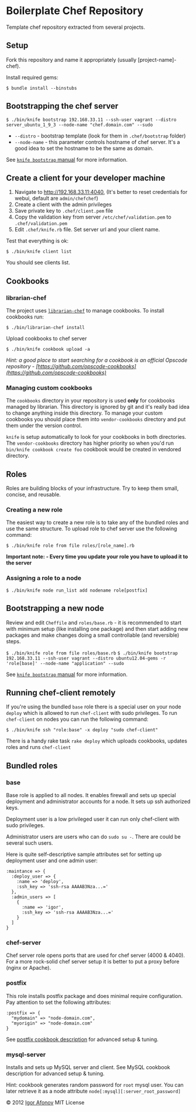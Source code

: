 # Boilerplate Chef Repository

Template chef repository extracted from several projects.

## Setup

Fork this repository and name it appropriately (usually [project-name]-chef).

Install required gems:

`$ bundle install --binstubs`

## Bootstrapping the chef server

`$ ./bin/knife bootstrap 192.168.33.11 --ssh-user vagrant --distro server_ubuntu_1_9_3 --node-name "chef.domain.com" --sudo`

* `--distro` - bootstrap template (look for them in `.chef/bootstrap` folder)
* `--node-name` - this parameter controls hostname of chef server. It's a good idea to set the hostname to be the same as domain.

See [`knife bootstrap` manual](http://wiki.opscode.com/display/chef/Knife+Bootstrap)  for more information.

## Create a client for your developer machine

1. Navigate to http://192.168.33.11:4040, (It's better to reset credentials for webui, default are `admin/chefchef`)
2. Create a client with the admin privileges
3. Save private key to `.chef/client.pem` file
4. Copy the validation key from server `/etc/chef/validation.pem` to `.chef/validation.pem`
5. Edit `.chef/knife.rb` file. Set server url and your client name.

Test that everything is ok:

`$ ./bin/knife client list`

You should see clients list.

## Cookbooks

### librarian-chef

The project uses [`librarian-chef`](https://github.com/applicationsonline/librarian) to manage cookbooks. To install cookbooks run:

`$ ./bin/librarian-chef install`

Upload cookbooks to chef server

`$ ./bin/knife cookbook upload -a`

*Hint: a good place to start searching for a cookbook is an official Opscode repository - [https://github.com/opscode-cookbooks](https://github.com/opscode-cookbooks)*

### Managing custom cookbooks

The `cookbooks` directory in your repository is used **only** for cookbooks managed by librarian. This directory is ignored by git and it's really bad idea to change anything inside this directory. To manage your custom cookbooks you should place them into `vendor-cookbooks` directory and put them under the version control.

`knife` is setup automatically to look for your cookbooks in both directories. The `vendor-cookbooks` directory has higher priority so when you'd run `bin/knife cookbook create foo` cookbook would be created in vendored directory.

## Roles

Roles are building blocks of your infrastructure. Try to keep them small, concise, and reusable.

### Creating a new role

The easiest way to create a new role is to take any of the bundled roles and use the same structure. To upload role to chef server use the following command:

`$ ./bin/knife role from file roles/[role_name].rb`

**Important note: - Every time you update your role you have to upload it to the server**

### Assigning a role to a node

`$ ./bin/knife node run_list add nodename role[postfix]`

## Bootstrapping a new node

Review and edit `Cheffile` and `roles/base.rb` - it is recommended to start with minimum setup (like installing one package) and then start adding new packages and make changes doing a small controllable (and reversible) steps.

`$ ./bin/knife role from file roles/base.rb`
`$ ./bin/knife bootstrap 192.168.33.11 --ssh-user vagrant --distro ubuntu12.04-gems -r 'role[base]' --node-name "application" --sudo`

See [`knife bootstrap` manual](http://wiki.opscode.com/display/chef/Knife+Bootstrap) for more information.

## Running chef-client remotely

If you're using the bundled `base` role there is a special user on your node `deploy` which is allowed to run `chef-client` with sudo privileges. To run `chef-client` on nodes you can run the following command:

`$ ./bin/knife ssh "role:base" -x deploy "sudo chef-client"`

There is a handy rake task `rake deploy` which uploads cookbooks, updates roles and runs `chef-client`

## Bundled roles

### base

Base role is applied to all nodes. It enables firewall and sets up special deployment and administrator accounts for a node. It sets up ssh authorized keys.

Deployment user is a low privileged user it can run only chef-client with sudo privileges.

Administrator users are users who can do `sudo su -`. There are could be several such users.

Here is quite self-descriptive sample attributes set for setting up deployment user and one admin user:

    :maintance => {
      :deploy_user => {
        :name => 'deploy',
        :ssh_key => 'ssh-rsa AAAAB3Nza...='
      },
      :admin_users => [
        {
          :name => 'igor',
          :ssh_key => 'ssh-rsa AAAAB3Nza...='
        }
      ]
    }

### chef-server

Chef server role opens ports that are used for chef server (4000 & 4040). For a more rock-solid chef server setup it is better to put a proxy before (nginx or Apache).

### postfix

This role installs postfix package and does minimal require configuration. Pay attention to set the following attributes:

    :postfix => {
      "mydomain" => "node-domain.com",
      "myorigin" => "node-domain.com"
    }

See [postfix cookbook description](https://github.com/opscode-cookbooks/postfix) for advanced setup & tuning.

### mysql-server

Installs and sets up MySQL server and client. See MySQL cookbook description for advanced setup & tuning.

Hint: cookbook generates random password for `root` mysql user. You can later retrieve it as a node attribute `node[:mysql][:server_root_password]`

© 2012 [Igor Afonov](https://iafonov.github.com) MIT License
